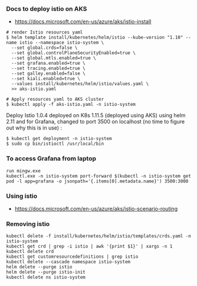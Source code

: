 ### Docs to deploy istio on AKS
* https://docs.microsoft.com/en-us/azure/aks/istio-install

```
# render Istio resources yaml
$ helm template install/kubernetes/helm/istio --kube-version "1.10" --name istio --namespace istio-system \
  --set global.crds=false \
  --set global.controlPlaneSecurityEnabled=true \
  --set global.mtls.enabled=true \
  --set grafana.enabled=true \
  --set tracing.enabled=true \
  --set galley.enabled=false \
  --set kiali.enabled=true \
  --values install/kubernetes/helm/istio/values.yaml \
  >> aks-istio.yaml

# Apply resources yaml to AKS cluster
$ kubectl apply -f aks-istio.yaml -n istio-system
```

Deploy Istio 1.0.4 deployed on K8s 1.11.5 (deployed using AKS) using helm 2.11 and for Grafana, changed to port 3500 on localhost
(no time to figure out why this is in use) :

```
$ kubectl get deployment -n istio-system
$ sudo cp bin/istioctl /usr/local/bin
```

### To access Grafana from laptop
```
run mingw.exe
kubectl.exe -n istio-system port-forward $(kubectl -n istio-system get pod -l app=grafana -o jsonpath='{.items[0].metadata.name}') 3500:3000
```

### Using istio
* https://docs.microsoft.com/en-us/azure/aks/istio-scenario-routing


### Removing istio
```
kubectl delete -f install/kubernetes/helm/istio/templates/crds.yaml -n istio-system
kubectl get crd | grep -i istio | awk '{print $1}' | xargs -n 1 kubectl delete crd
kubectl get customresourcedefinitions | grep istio
kubectl delete --cascade namespace istio-system
helm delete --purge istio
helm delete --purge istio-init
kubectl delete ns istio-system
```
